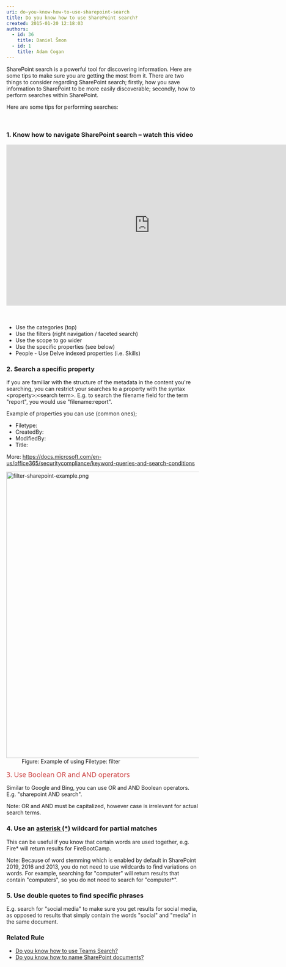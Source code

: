 ```yaml
---
uri: do-you-know-how-to-use-sharepoint-search
title: Do you know how to use SharePoint search?
created: 2015-01-20 12:18:03
authors:
  - id: 36
    title: Daniel Šmon
  - id: 1
    title: Adam Cogan
---
```





<span class='intro'> <p class="ssw15-rteElement-P">​​SharePoint search is a powerful tool for discovering information. Here are some tips to make sure you are getting the most from it. There are two things to consider regarding SharePoint search; firstly, how you save information to SharePoint to be more easily discoverable; secondly, how to perform searches within SharePoint.</p><div><div><p class="ssw15-rteElement-P">​Here are some tips for performing searches&#58;​​​<br></p><div>
   <br>
   <div><h3>1. Know how to navigate SharePoint search – watch this video</h3><div class="ms-rtestate-read ms-rte-embedcode ms-rte-embedil ms-rtestate-notify" unselectable="on"> 
         <iframe width="750" height="422" src="https&#58;//www.youtube.com/embed/Vh64ZEC0wcw" frameborder="0"></iframe>&#160;</div>
      <br>
   </div></div></div></div> </span>

<ul class="ssw15-rteElement-P"><li>Use the categories (top)</li><li>Use the filters (right navigation / faceted search)</li><li>Use the scope to go wider</li><li>Use the specific properties (see below)</li><li>People - Use Delve indexed properties (i.e. Skills)<br></li></ul><h3 class="ssw15-rteElement-H3">2.&#160;Search a specific property&#160;<br></h3><p>if you are familiar with the structure of the metadata in the content you're searching, y​ou​ can restrict your searches to a property with the syntax &lt;property&gt;&#58;&lt;search term&gt;. E.g. to search the filename field for the term &quot;report&quot;, you would use &quot;filename&#58;report&quot;.<br></p><p>Example of properties you can use (common ones);<br></p><ul><li>Filetype&#58;</li><li>CreatedBy&#58;</li><li>ModifiedBy&#58;<br></li><li>Title&#58;<br></li></ul><p>More&#58;&#160;<a href="https&#58;//docs.microsoft.com/en-us/office365/securitycompliance/keyword-queries-and-search-conditions">https&#58;//docs.microsoft.com/en-us/office365/securitycompliance/keyword-queries-and-search-conditions</a></p><dl class="image"><dt><img src="/PublishingImages/filter-sharepoint-example.png" alt="filter-sharepoint-example.png" style="width&#58;750px;" /></dt><dd>Figure&#58; Example of using Filetype&#58; filter</dd></dl>
<span style="color&#58;#cc4141;font-family&#58;&quot;segoe ui&quot;, &quot;trebuchet ms&quot;, tahoma, arial, verdana, sans-serif;font-size&#58;18px;">3. Use Boolean OR and AND operators</span><p>Similar to Google and Bing, you can use&#160;OR and AND&#160;Boolean operators. E.g. &quot;sharepoint AND search&quot;.</p><p class="ssw15-rteElement-GreyBox">Note&#58; OR and AND must be capitalized, however case is irrelevant for actual search terms.<br></p><h3 class="ssw15-rteElement-H3">4. Use an 
   <a href="http&#58;//en.wikipedia.org/wiki/Asterisk"> asterisk (*)</a> wildcard for partial matches</h3><p>This can&#160;be useful if you know that certain words are used together,&#160;e.g. Fire* will return results for FireBootCamp.</p><p class="ssw15-rteElement-GreyBox">Note&#58;&#160;Because of word stemming&#160;which is enabled by default&#160;in ​SharePoint 2019, 2016 and 2013, you do not need to&#160;use wildcards to find variations on words. For example, searching for&#160;&quot;computer&quot; will return&#160;results that contain &quot;computers&quot;, so you do not need to search for&#160;&quot;computer*&quot;.&#160;<br></p><h3 class="ssw15-rteElement-H3">5. Use double quotes to find specific phrases</h3><p>E.g. search for &quot;social media&quot; to make sure you get results for social media, as opposed to results that simply contain the words &quot;social&quot; and &quot;media&quot; in the same document.<br></p><div><h3 class="ssw15-rteElement-H3">Related Rule<br></h3><ul class="ssw15-rteElement-P"><li>
         <a href="/_layouts/15/FIXUPREDIRECT.ASPX?WebId=3dfc0e07-e23a-4cbb-aac2-e778b71166a2&amp;TermSetId=07da3ddf-0924-4cd2-a6d4-a4809ae20160&amp;TermId=1f58c5ab-10d5-40f7-8a24-7f88570ad5ef">Do you know how to use Teams Search?​</a><br></li><li> 
         <a href="/_layouts/15/FIXUPREDIRECT.ASPX?WebId=3dfc0e07-e23a-4cbb-aac2-e778b71166a2&amp;TermSetId=07da3ddf-0924-4cd2-a6d4-a4809ae20160&amp;TermId=281372de-6277-4797-8454-e285cfe02bdf">Do you know how to name ShareP​oint documents?</a>​<br></li></ul></div>


